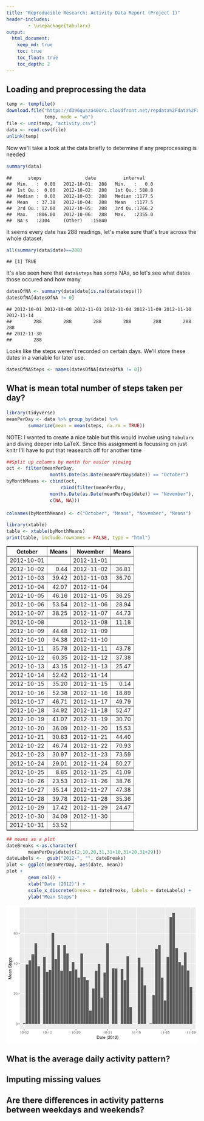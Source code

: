 ```yaml
---
title: "Reproducible Research: Activity Data Report (Project 1)"
header-includes:
        - \usepackage{tabularx}
output: 
  html_document:
    keep_md: true
    toc: true
    toc_float: true
    toc_depth: 2
---
```




## Loading and preprocessing the data


```r
temp <- tempfile()
download.file("https://d396qusza40orc.cloudfront.net/repdata%2Fdata%2Factivity.zip",
              temp, mode = "wb")
file <- unz(temp, "activity.csv")
data <- read.csv(file)
unlink(temp)
```

Now we'll take a look at the data briefly to determine if any preprocessing is needed  

```r
summary(data)
```

```
##      steps                date          interval     
##  Min.   :  0.00   2012-10-01:  288   Min.   :   0.0  
##  1st Qu.:  0.00   2012-10-02:  288   1st Qu.: 588.8  
##  Median :  0.00   2012-10-03:  288   Median :1177.5  
##  Mean   : 37.38   2012-10-04:  288   Mean   :1177.5  
##  3rd Qu.: 12.00   2012-10-05:  288   3rd Qu.:1766.2  
##  Max.   :806.00   2012-10-06:  288   Max.   :2355.0  
##  NA's   :2304     (Other)   :15840
```

It seems every date has 288 readings, let's make sure that's true across the whole dataset.  

```r
all(summary(data$date)==288)
```

```
## [1] TRUE
```


It's also seen here that `data$steps` has some NAs, so let's see what dates those occured and how many.  

```r
datesOfNA <- summary(data$date[is.na(data$steps)])
datesOfNA[datesOfNA != 0]
```

```
## 2012-10-01 2012-10-08 2012-11-01 2012-11-04 2012-11-09 2012-11-10 2012-11-14 
##        288        288        288        288        288        288        288 
## 2012-11-30 
##        288
```
Looks like the steps weren't recorded on certain days. We'll store these dates in a variable for later use.  

```r
datesOfNASteps <- names(datesOfNA[datesOfNA != 0])
```


## What is mean total number of steps taken per day?

```r
library(tidyverse)
meanPerDay <- data %>% group_by(date) %>%
        summarize(mean = mean(steps, na.rm = TRUE))
```

NOTE: I wanted to create a nice table but this would involve using `tabularx` and diving deeper into LaTeX. Since this assignment is focussing on just knitr I'll have to put that reasearch off for another time  

```r
##Split up columns by month for easier viewing
oct <- filter(meanPerDay,
                months.Date(as.Date(meanPerDay$date)) == "October")
byMonthMeans <- cbind(oct,
                    rbind(filter(meanPerDay,
                months.Date(as.Date(meanPerDay$date)) == "November"),
                c(NA, NA)))

colnames(byMonthMeans) <- c("October", "Means", "November", "Means")
```

```r
library(xtable)
table <- xtable(byMonthMeans)
print(table, include.rownames = FALSE, type = "html")
```

<!-- html table generated in R 3.6.3 by xtable 1.8-4 package -->
<!-- Wed May  6 23:11:22 2020 -->
<table border=1>
<tr> <th> October </th> <th> Means </th> <th> November </th> <th> Means </th>  </tr>
  <tr> <td> 2012-10-01 </td> <td align="right">  </td> <td> 2012-11-01 </td> <td align="right">  </td> </tr>
  <tr> <td> 2012-10-02 </td> <td align="right"> 0.44 </td> <td> 2012-11-02 </td> <td align="right"> 36.81 </td> </tr>
  <tr> <td> 2012-10-03 </td> <td align="right"> 39.42 </td> <td> 2012-11-03 </td> <td align="right"> 36.70 </td> </tr>
  <tr> <td> 2012-10-04 </td> <td align="right"> 42.07 </td> <td> 2012-11-04 </td> <td align="right">  </td> </tr>
  <tr> <td> 2012-10-05 </td> <td align="right"> 46.16 </td> <td> 2012-11-05 </td> <td align="right"> 36.25 </td> </tr>
  <tr> <td> 2012-10-06 </td> <td align="right"> 53.54 </td> <td> 2012-11-06 </td> <td align="right"> 28.94 </td> </tr>
  <tr> <td> 2012-10-07 </td> <td align="right"> 38.25 </td> <td> 2012-11-07 </td> <td align="right"> 44.73 </td> </tr>
  <tr> <td> 2012-10-08 </td> <td align="right">  </td> <td> 2012-11-08 </td> <td align="right"> 11.18 </td> </tr>
  <tr> <td> 2012-10-09 </td> <td align="right"> 44.48 </td> <td> 2012-11-09 </td> <td align="right">  </td> </tr>
  <tr> <td> 2012-10-10 </td> <td align="right"> 34.38 </td> <td> 2012-11-10 </td> <td align="right">  </td> </tr>
  <tr> <td> 2012-10-11 </td> <td align="right"> 35.78 </td> <td> 2012-11-11 </td> <td align="right"> 43.78 </td> </tr>
  <tr> <td> 2012-10-12 </td> <td align="right"> 60.35 </td> <td> 2012-11-12 </td> <td align="right"> 37.38 </td> </tr>
  <tr> <td> 2012-10-13 </td> <td align="right"> 43.15 </td> <td> 2012-11-13 </td> <td align="right"> 25.47 </td> </tr>
  <tr> <td> 2012-10-14 </td> <td align="right"> 52.42 </td> <td> 2012-11-14 </td> <td align="right">  </td> </tr>
  <tr> <td> 2012-10-15 </td> <td align="right"> 35.20 </td> <td> 2012-11-15 </td> <td align="right"> 0.14 </td> </tr>
  <tr> <td> 2012-10-16 </td> <td align="right"> 52.38 </td> <td> 2012-11-16 </td> <td align="right"> 18.89 </td> </tr>
  <tr> <td> 2012-10-17 </td> <td align="right"> 46.71 </td> <td> 2012-11-17 </td> <td align="right"> 49.79 </td> </tr>
  <tr> <td> 2012-10-18 </td> <td align="right"> 34.92 </td> <td> 2012-11-18 </td> <td align="right"> 52.47 </td> </tr>
  <tr> <td> 2012-10-19 </td> <td align="right"> 41.07 </td> <td> 2012-11-19 </td> <td align="right"> 30.70 </td> </tr>
  <tr> <td> 2012-10-20 </td> <td align="right"> 36.09 </td> <td> 2012-11-20 </td> <td align="right"> 15.53 </td> </tr>
  <tr> <td> 2012-10-21 </td> <td align="right"> 30.63 </td> <td> 2012-11-21 </td> <td align="right"> 44.40 </td> </tr>
  <tr> <td> 2012-10-22 </td> <td align="right"> 46.74 </td> <td> 2012-11-22 </td> <td align="right"> 70.93 </td> </tr>
  <tr> <td> 2012-10-23 </td> <td align="right"> 30.97 </td> <td> 2012-11-23 </td> <td align="right"> 73.59 </td> </tr>
  <tr> <td> 2012-10-24 </td> <td align="right"> 29.01 </td> <td> 2012-11-24 </td> <td align="right"> 50.27 </td> </tr>
  <tr> <td> 2012-10-25 </td> <td align="right"> 8.65 </td> <td> 2012-11-25 </td> <td align="right"> 41.09 </td> </tr>
  <tr> <td> 2012-10-26 </td> <td align="right"> 23.53 </td> <td> 2012-11-26 </td> <td align="right"> 38.76 </td> </tr>
  <tr> <td> 2012-10-27 </td> <td align="right"> 35.14 </td> <td> 2012-11-27 </td> <td align="right"> 47.38 </td> </tr>
  <tr> <td> 2012-10-28 </td> <td align="right"> 39.78 </td> <td> 2012-11-28 </td> <td align="right"> 35.36 </td> </tr>
  <tr> <td> 2012-10-29 </td> <td align="right"> 17.42 </td> <td> 2012-11-29 </td> <td align="right"> 24.47 </td> </tr>
  <tr> <td> 2012-10-30 </td> <td align="right"> 34.09 </td> <td> 2012-11-30 </td> <td align="right">  </td> </tr>
  <tr> <td> 2012-10-31 </td> <td align="right"> 53.52 </td> <td>  </td> <td align="right">  </td> </tr>
   </table>


```r
## means as a plot  
dateBreaks <-as.character(
        meanPerDay$date[c(2,10,20,31,31+10,31+20,31+29)])
dateLabels <-  gsub("2012-", "", dateBreaks)
plot <- ggplot(meanPerDay, aes(date, mean))
plot + 
        geom_col() +
        xlab("Date (2012)") +
        scale_x_discrete(breaks = dateBreaks, labels = dateLabels) +
        ylab("Mean Steps")
```

![](PA1_template_files/figure-html/unnamed-chunk-9-1.png)<!-- -->



## What is the average daily activity pattern?



## Imputing missing values



## Are there differences in activity patterns between weekdays and weekends?

